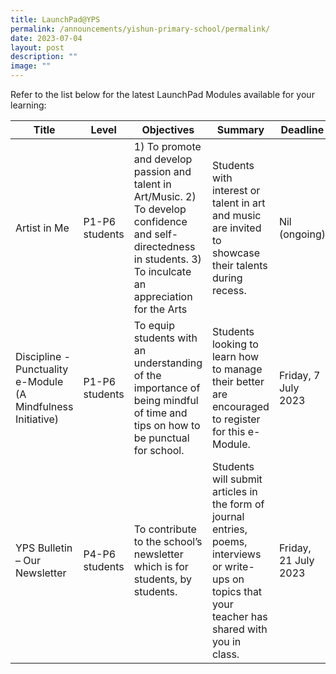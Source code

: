 ```yaml
---
title: LaunchPad@YPS
permalink: /announcements/yishun-primary-school/permalink/
date: 2023-07-04
layout: post
description: ""
image: ""
---
```

Refer to the list below for the latest LaunchPad Modules available for your learning:



| Title | Level | Objectives | Summary | Deadline 
| -------- | -------- | -------- | -------- |-------- |
| Artist in Me | P1-P6 students | 1) To promote and develop passion and talent in Art/Music. 2) To develop confidence and self-directedness in students. 3) To inculcate an appreciation for the Arts | Students with interest or talent in art and music are invited to showcase their talents during recess. | Nil (ongoing)  |
| Discipline - Punctuality e-Module (A Mindfulness Initiative) |         P1-P6 students | To equip students with an understanding of the importance of being mindful of time and tips on how to be punctual for school. | Students looking to learn how to manage their better are encouraged to register for this e-Module. | Friday, 7 July 2023 |
| YPS Bulletin – Our Newsletter | P4-P6 students | To contribute to the school’s newsletter which is for students, by students. |Students will submit articles in the form of journal entries, poems, interviews or write-ups on topics that your teacher has shared with you in class. |  Friday, 21 July 2023 |